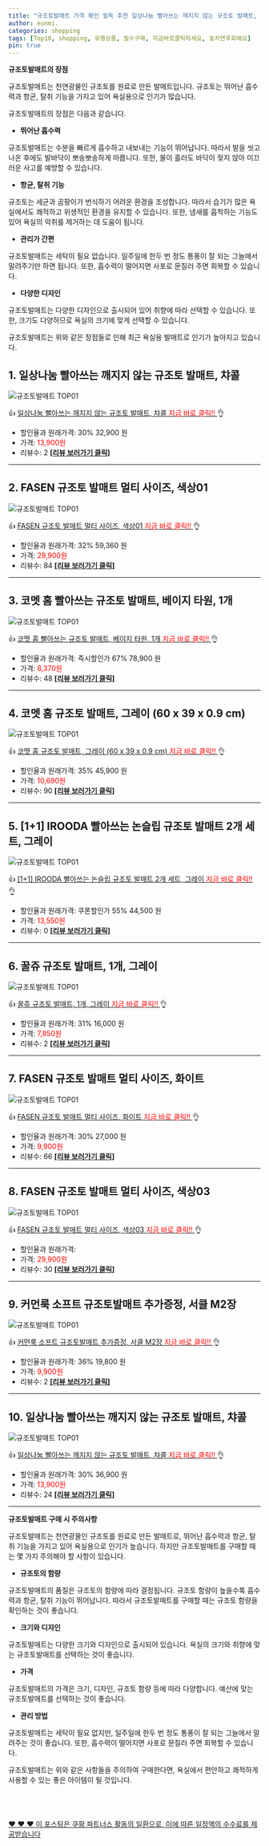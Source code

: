 ```yaml
---
title: "규조토발매트 가격 확인 필독 추천 일상나눔 빨아쓰는 깨지지 않는 규조토 발매트, 챠콜 비교 장점 구매가이드"
author: eunmi.
categories: shopping
tags: [Top10, shopping, 유행상품, 필수구매, 지금바로클릭하세요, 놓치면후회해요]
pin: true
---
```

**규조토발매트의 장점**

규조토발매트는 천연광물인 규조토를 원료로 만든 발매트입니다. 규조토는 뛰어난 흡수력과 항균, 탈취 기능을 가지고 있어 욕실용으로 인기가 많습니다.

규조토발매트의 장점은 다음과 같습니다.

* **뛰어난 흡수력**

규조토발매트는 수분을 빠르게 흡수하고 내보내는 기능이 뛰어납니다. 따라서 발을 씻고 나온 후에도 발바닥이 뽀송뽀송하게 마릅니다. 또한, 물이 흘러도 바닥이 젖지 않아 미끄러운 사고를 예방할 수 있습니다.

* **항균, 탈취 기능**

규조토는 세균과 곰팡이가 번식하기 어려운 환경을 조성합니다. 따라서 습기가 많은 욕실에서도 쾌적하고 위생적인 환경을 유지할 수 있습니다. 또한, 냄새를 흡착하는 기능도 있어 욕실의 악취를 제거하는 데 도움이 됩니다.

* **관리가 간편**

규조토발매트는 세탁이 필요 없습니다. 일주일에 한두 번 정도 통풍이 잘 되는 그늘에서 말려주기만 하면 됩니다. 또한, 흡수력이 떨어지면 사포로 문질러 주면 회복할 수 있습니다.

* **다양한 디자인**

규조토발매트는 다양한 디자인으로 출시되어 있어 취향에 따라 선택할 수 있습니다. 또한, 크기도 다양하므로 욕실의 크기에 맞게 선택할 수 있습니다.

규조토발매트는 위와 같은 장점들로 인해 최근 욕실용 발매트로 인기가 높아지고 있습니다.

   

## 1. 일상나눔 빨아쓰는 깨지지 않는 규조토 발매트, 챠콜

![규조토발매트 TOP01](https://thumbnail10.coupangcdn.com/thumbnails/remote/230x230ex/image/retail/images/1587587311742548-d40fe583-ce5d-419f-8576-9d488552a9bd.png)


👍 [일상나눔 빨아쓰는 깨지지 않는 규조토 발매트, 챠콜 <font color=red> 지금 바로 클릭!! </font> ](https://link.coupang.com/re/AFFSDP?lptag=AF3617701&subid=GithubCoopas&pageKey=6396133388&traceid=V0-153&itemId=14594589167&vendorItemId=83386387748) 👌 


- 할인율과 원래가격: 30%  32,900   원
- 가격: <span style='color:red'>13,900원</span>
- 리뷰수: 2  [**[리뷰 보러가기 클릭]**](https://link.coupang.com/re/AFFSDP?lptag=AF3617701&subid=GithubCoopas&pageKey=6396133388&traceid=V0-153&itemId=14594589167&vendorItemId=83386387748)

---


   

## 2. FASEN 규조토 발매트 멀티 사이즈, 색상01

![규조토발매트 TOP01](https://thumbnail6.coupangcdn.com/thumbnails/remote/230x230ex/image/vendor_inventory/40f6/2e4102005ee4f8a36c307c393bda0ed861557652d5d8a85241081c727108.jpg)


👍 [FASEN 규조토 발매트 멀티 사이즈, 색상01 <font color=red> 지금 바로 클릭!! </font> ](https://link.coupang.com/re/AFFSDP?lptag=AF3617701&subid=GithubCoopas&pageKey=7153559384&traceid=V0-153&itemId=18772018768&vendorItemId=85928597140) 👌 


- 할인율과 원래가격: 32%  59,360   원
- 가격: <span style='color:red'>29,900원</span>
- 리뷰수: 84  [**[리뷰 보러가기 클릭]**](https://link.coupang.com/re/AFFSDP?lptag=AF3617701&subid=GithubCoopas&pageKey=7153559384&traceid=V0-153&itemId=18772018768&vendorItemId=85928597140)

---


   

## 3. 코멧 홈 빨아쓰는 규조토 발매트, 베이지 타원, 1개

![규조토발매트 TOP01](https://thumbnail9.coupangcdn.com/thumbnails/remote/230x230ex/image/retail/images/4945758658274875-859316fe-f628-4dda-bd35-abdc6abbf634.jpg)


👍 [코멧 홈 빨아쓰는 규조토 발매트, 베이지 타원, 1개 <font color=red> 지금 바로 클릭!! </font> ](https://link.coupang.com/re/AFFSDP?lptag=AF3617701&subid=GithubCoopas&pageKey=6989053316&traceid=V0-153&itemId=17099465335&vendorItemId=84273291188) 👌 


- 할인율과 원래가격: 즉시할인가 67%  78,900   원
- 가격: <span style='color:red'>8,370원</span>
- 리뷰수: 48  [**[리뷰 보러가기 클릭]**](https://link.coupang.com/re/AFFSDP?lptag=AF3617701&subid=GithubCoopas&pageKey=6989053316&traceid=V0-153&itemId=17099465335&vendorItemId=84273291188)

---


   

## 4. 코멧 홈 규조토 발매트, 그레이 (60 x 39 x 0.9 cm)

![규조토발매트 TOP01](https://thumbnail6.coupangcdn.com/thumbnails/remote/230x230ex/image/retail/images/13793458024362-eabe1110-28ec-4856-a68c-68af4b55cc38.jpg)


👍 [코멧 홈 규조토 발매트, 그레이 (60 x 39 x 0.9 cm) <font color=red> 지금 바로 클릭!! </font> ](https://link.coupang.com/re/AFFSDP?lptag=AF3617701&subid=GithubCoopas&pageKey=189630131&traceid=V0-153&itemId=541611107&vendorItemId=4417028625) 👌 


- 할인율과 원래가격: 35%  45,900   원
- 가격: <span style='color:red'>10,690원</span>
- 리뷰수: 90  [**[리뷰 보러가기 클릭]**](https://link.coupang.com/re/AFFSDP?lptag=AF3617701&subid=GithubCoopas&pageKey=189630131&traceid=V0-153&itemId=541611107&vendorItemId=4417028625)

---


   

## 5. [1+1] IROODA 빨아쓰는 논슬립 규조토 발매트 2개 세트, 그레이

![규조토발매트 TOP01](https://thumbnail7.coupangcdn.com/thumbnails/remote/230x230ex/image/vendor_inventory/4cdf/15e610b004bb5461893d1ca5fc1eea722354be69351385e737357ae2a7af.jpg)


👍 [[1+1] IROODA 빨아쓰는 논슬립 규조토 발매트 2개 세트, 그레이 <font color=red> 지금 바로 클릭!! </font> ](https://link.coupang.com/re/AFFSDP?lptag=AF3617701&subid=GithubCoopas&pageKey=7486327395&traceid=V0-153&itemId=19567185658&vendorItemId=87087802442) 👌 


- 할인율과 원래가격: 쿠폰할인가 55%  44,500   원
- 가격: <span style='color:red'>13,550원</span>
- 리뷰수: 0  [**[리뷰 보러가기 클릭]**](https://link.coupang.com/re/AFFSDP?lptag=AF3617701&subid=GithubCoopas&pageKey=7486327395&traceid=V0-153&itemId=19567185658&vendorItemId=87087802442)

---


   

## 6. 꿀쥬 규조토 발매트, 1개, 그레이

![규조토발매트 TOP01](https://thumbnail8.coupangcdn.com/thumbnails/remote/230x230ex/image/vendor_inventory/f587/1fa31dbc6ace2aba611304081769ac365c8895af860792c8eecf73eaad99.jpg)


👍 [꿀쥬 규조토 발매트, 1개, 그레이 <font color=red> 지금 바로 클릭!! </font> ](https://link.coupang.com/re/AFFSDP?lptag=AF3617701&subid=GithubCoopas&pageKey=7503033377&traceid=V0-153&itemId=19644129567&vendorItemId=86750279164) 👌 


- 할인율과 원래가격: 31%  16,000   원
- 가격: <span style='color:red'>7,850원</span>
- 리뷰수: 2  [**[리뷰 보러가기 클릭]**](https://link.coupang.com/re/AFFSDP?lptag=AF3617701&subid=GithubCoopas&pageKey=7503033377&traceid=V0-153&itemId=19644129567&vendorItemId=86750279164)

---


   

## 7. FASEN 규조토 발매트 멀티 사이즈, 화이트

![규조토발매트 TOP01](https://thumbnail6.coupangcdn.com/thumbnails/remote/230x230ex/image/vendor_inventory/40f6/2e4102005ee4f8a36c307c393bda0ed861557652d5d8a85241081c727108.jpg)


👍 [FASEN 규조토 발매트 멀티 사이즈, 화이트 <font color=red> 지금 바로 클릭!! </font> ](https://link.coupang.com/re/AFFSDP?lptag=AF3617701&subid=GithubCoopas&pageKey=7153559384&traceid=V0-153&itemId=18772018797&vendorItemId=85928597132) 👌 


- 할인율과 원래가격: 30%  27,000   원
- 가격: <span style='color:red'>9,900원</span>
- 리뷰수: 66  [**[리뷰 보러가기 클릭]**](https://link.coupang.com/re/AFFSDP?lptag=AF3617701&subid=GithubCoopas&pageKey=7153559384&traceid=V0-153&itemId=18772018797&vendorItemId=85928597132)

---


   

## 8. FASEN 규조토 발매트 멀티 사이즈, 색상03

![규조토발매트 TOP01](https://thumbnail7.coupangcdn.com/thumbnails/remote/230x230ex/image/vendor_inventory/a7ac/3953ec517ad3dba91c761a71376ba36a2e862a30509f58dc1aca2c098268.jpg)


👍 [FASEN 규조토 발매트 멀티 사이즈, 색상03 <font color=red> 지금 바로 클릭!! </font> ](https://link.coupang.com/re/AFFSDP?lptag=AF3617701&subid=GithubCoopas&pageKey=7153559384&traceid=V0-153&itemId=18772018757&vendorItemId=85928597194) 👌 


- 할인율과 원래가격: 
- 가격: <span style='color:red'>29,900원</span>
- 리뷰수: 30  [**[리뷰 보러가기 클릭]**](https://link.coupang.com/re/AFFSDP?lptag=AF3617701&subid=GithubCoopas&pageKey=7153559384&traceid=V0-153&itemId=18772018757&vendorItemId=85928597194)

---


   

## 9. 커먼룩 소프트 규조토발매트 추가증정, 서클 M2장

![규조토발매트 TOP01](https://thumbnail7.coupangcdn.com/thumbnails/remote/230x230ex/image/vendor_inventory/d019/90989316711726c5cd89df8b2834b147cb1e2d95a2d3299ec24130fb1348.jpg)


👍 [커먼룩 소프트 규조토발매트 추가증정, 서클 M2장 <font color=red> 지금 바로 클릭!! </font> ](https://link.coupang.com/re/AFFSDP?lptag=AF3617701&subid=GithubCoopas&pageKey=7603969126&traceid=V0-153&itemId=20122258396&vendorItemId=87211272348) 👌 


- 할인율과 원래가격: 36%  19,800   원
- 가격: <span style='color:red'>9,900원</span>
- 리뷰수: 2  [**[리뷰 보러가기 클릭]**](https://link.coupang.com/re/AFFSDP?lptag=AF3617701&subid=GithubCoopas&pageKey=7603969126&traceid=V0-153&itemId=20122258396&vendorItemId=87211272348)

---


   

## 10. 일상나눔 빨아쓰는 깨지지 않는 규조토 발매트, 챠콜

![규조토발매트 TOP01](https://thumbnail10.coupangcdn.com/thumbnails/remote/230x230ex/image/retail/images/1587587311742548-d40fe583-ce5d-419f-8576-9d488552a9bd.png)


👍 [일상나눔 빨아쓰는 깨지지 않는 규조토 발매트, 챠콜 <font color=red> 지금 바로 클릭!! </font> ](https://link.coupang.com/re/AFFSDP?lptag=AF3617701&subid=GithubCoopas&pageKey=6396133388&traceid=V0-153&itemId=14594589167&vendorItemId=83386387748) 👌 


- 할인율과 원래가격: 30%  36,900   원
- 가격: <span style='color:red'>13,900원</span>
- 리뷰수: 24  [**[리뷰 보러가기 클릭]**](https://link.coupang.com/re/AFFSDP?lptag=AF3617701&subid=GithubCoopas&pageKey=6396133388&traceid=V0-153&itemId=14594589167&vendorItemId=83386387748)

---
**규조토발매트 구매 시 주의사항**

규조토발매트는 천연광물인 규조토를 원료로 만든 발매트로, 뛰어난 흡수력과 항균, 탈취 기능을 가지고 있어 욕실용으로 인기가 높습니다. 하지만 규조토발매트를 구매할 때는 몇 가지 주의해야 할 사항이 있습니다.

* **규조토의 함량**

규조토발매트의 품질은 규조토의 함량에 따라 결정됩니다. 규조토 함량이 높을수록 흡수력과 항균, 탈취 기능이 뛰어납니다. 따라서 규조토발매트를 구매할 때는 규조토 함량을 확인하는 것이 좋습니다.

* **크기와 디자인**

규조토발매트는 다양한 크기와 디자인으로 출시되어 있습니다. 욕실의 크기와 취향에 맞는 규조토발매트를 선택하는 것이 좋습니다.

* **가격**

규조토발매트의 가격은 크기, 디자인, 규조토 함량 등에 따라 다양합니다. 예산에 맞는 규조토발매트를 선택하는 것이 좋습니다.

* **관리 방법**

규조토발매트는 세탁이 필요 없지만, 일주일에 한두 번 정도 통풍이 잘 되는 그늘에서 말려주는 것이 좋습니다. 또한, 흡수력이 떨어지면 사포로 문질러 주면 회복할 수 있습니다.

규조토발매트는 위와 같은 사항들을 주의하여 구매한다면, 욕실에서 편안하고 쾌적하게 사용할 수 있는 좋은 아이템이 될 것입니다.<br><br><br><br><br> [ ❤ ❤ ❤ 이 포스팅은 쿠팡 파트너스 활동의 일환으로, 이에 따른 일정액의 수수료를 제공받습니다](https://link.coupang.com/a/bcEFyh)